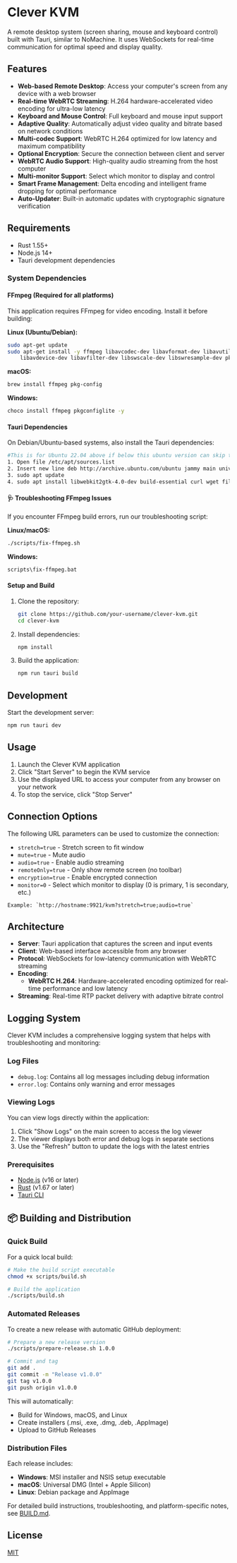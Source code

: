 # Clever KVM

A remote desktop system (screen sharing, mouse and keyboard control) built with Tauri, similar to NoMachine. It uses WebSockets for real-time communication for optimal speed and display quality.

## Features

- **Web-based Remote Desktop**: Access your computer's screen from any device with a web browser
- **Real-time WebRTC Streaming**: H.264 hardware-accelerated video encoding for ultra-low latency
- **Keyboard and Mouse Control**: Full keyboard and mouse input support
- **Adaptive Quality**: Automatically adjust video quality and bitrate based on network conditions
- **Multi-codec Support**: WebRTC H.264 optimized for low latency and maximum compatibility
- **Optional Encryption**: Secure the connection between client and server
- **WebRTC Audio Support**: High-quality audio streaming from the host computer
- **Multi-monitor Support**: Select which monitor to display and control
- **Smart Frame Management**: Delta encoding and intelligent frame dropping for optimal performance
- **Auto-Updater**: Built-in automatic updates with cryptographic signature verification

## Requirements

- Rust 1.55+
- Node.js 14+
- Tauri development dependencies

### System Dependencies

#### FFmpeg (Required for all platforms)

This application requires FFmpeg for video encoding. Install it before building:

**Linux (Ubuntu/Debian):**
```bash
sudo apt-get update
sudo apt-get install -y ffmpeg libavcodec-dev libavformat-dev libavutil-dev \
    libavdevice-dev libavfilter-dev libswscale-dev libswresample-dev pkg-config
```

**macOS:**
```bash
brew install ffmpeg pkg-config
```

**Windows:**
```bash
choco install ffmpeg pkgconfiglite -y
```

#### Tauri Dependencies

On Debian/Ubuntu-based systems, also install the Tauri dependencies:

```bash
#This is for Ubuntu 22.04 above if below this ubuntu version can skip to step number 4.
1. Open file /etc/apt/sources.list
2. Insert new line deb http://archive.ubuntu.com/ubuntu jammy main universe
3. sudo apt update
4. sudo apt install libwebkit2gtk-4.0-dev build-essential curl wget file libssl-dev libgtk-3-dev libayatana-appindicator3-dev librsvg2-dev libjavascriptcoregtk-4.0-bin  libjavascriptcoregtk-4.0-dev libsoup2.4-dev libxdo-dev libxcb-randr0-dev
```

#### 🩺 Troubleshooting FFmpeg Issues

If you encounter FFmpeg build errors, run our troubleshooting script:

**Linux/macOS:**
```bash
./scripts/fix-ffmpeg.sh
```

**Windows:**
```bash
scripts\fix-ffmpeg.bat
```

#### Setup and Build

1. Clone the repository:
   ```bash
   git clone https://github.com/your-username/clever-kvm.git
   cd clever-kvm
   ```

2. Install dependencies:
   ```bash
   npm install
   ```

3. Build the application:
   ```bash
   npm run tauri build
   ```

## Development

Start the development server:
```bash
npm run tauri dev
```

## Usage

1. Launch the Clever KVM application
2. Click "Start Server" to begin the KVM service
3. Use the displayed URL to access your computer from any browser on your network
4. To stop the service, click "Stop Server"

## Connection Options

The following URL parameters can be used to customize the connection:

- `stretch=true` - Stretch screen to fit window
- `mute=true` - Mute audio
- `audio=true` - Enable audio streaming
- `remoteOnly=true` - Only show remote screen (no toolbar)
- `encryption=true` - Enable encrypted connection
- `monitor=0` - Select which monitor to display (0 is primary, 1 is secondary, etc.)

```
Example: `http://hostname:9921/kvm?stretch=true;audio=true`
```

## Architecture

- **Server**: Tauri application that captures the screen and input events
- **Client**: Web-based interface accessible from any browser
- **Protocol**: WebSockets for low-latency communication with WebRTC streaming
- **Encoding**: 
  - **WebRTC H.264**: Hardware-accelerated encoding optimized for real-time performance and low latency
- **Streaming**: Real-time RTP packet delivery with adaptive bitrate control

## Logging System

Clever KVM includes a comprehensive logging system that helps with troubleshooting and monitoring:

### Log Files

- `debug.log`: Contains all log messages including debug information
- `error.log`: Contains only warning and error messages

### Viewing Logs

You can view logs directly within the application:

1. Click "Show Logs" on the main screen to access the log viewer
2. The viewer displays both error and debug logs in separate sections
3. Use the "Refresh" button to update the logs with the latest entries

### Prerequisites

- [Node.js](https://nodejs.org/) (v16 or later)
- [Rust](https://www.rust-lang.org/) (v1.67 or later)
- [Tauri CLI](https://tauri.app/v1/guides/getting-started/prerequisites)

## 📦 Building and Distribution

### Quick Build

For a quick local build:

```bash
# Make the build script executable
chmod +x scripts/build.sh

# Build the application
./scripts/build.sh
```

### Automated Releases

To create a new release with automatic GitHub deployment:

```bash
# Prepare a new release version
./scripts/prepare-release.sh 1.0.0

# Commit and tag
git add .
git commit -m "Release v1.0.0"
git tag v1.0.0
git push origin v1.0.0
```

This will automatically:
- Build for Windows, macOS, and Linux
- Create installers (.msi, .exe, .dmg, .deb, .AppImage)
- Upload to GitHub Releases

### Distribution Files

Each release includes:
- **Windows**: MSI installer and NSIS setup executable
- **macOS**: Universal DMG (Intel + Apple Silicon)
- **Linux**: Debian package and AppImage

For detailed build instructions, troubleshooting, and platform-specific notes, see [BUILD.md](BUILD.md).

## License

[MIT](LICENSE)
